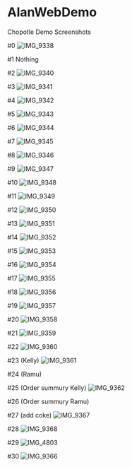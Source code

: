 # AlanWebDemo
Chopotle Demo Screenshots

#0
![IMG_9338](https://user-images.githubusercontent.com/124316944/224216644-ccbe5c58-23f4-4534-b4d9-1763e6bf32e6.png)

#1
Nothing

#2
![IMG_9340](https://user-images.githubusercontent.com/124316944/224216805-750bae3a-464a-4f26-bbd0-add2a5cc200c.png)

#3
![IMG_9341](https://user-images.githubusercontent.com/124316944/224216822-7bd6b02d-9c1b-4578-8652-c6c733039e9f.png)

#4
![IMG_9342](https://user-images.githubusercontent.com/124316944/224216844-b6fd7f18-4569-407d-8393-d128b97e3b01.png)

#5
![IMG_9343](https://user-images.githubusercontent.com/124316944/224216900-fa7a3f0b-9a36-48b1-a958-59a6208d7e5a.png)

#6
![IMG_9344](https://user-images.githubusercontent.com/124316944/224216926-56245e78-a708-4bd6-889e-9e68d34d833c.png)

#7
![IMG_9345](https://user-images.githubusercontent.com/124316944/224216942-45eb93c1-1a37-4d76-8742-72216c1c8278.png)

#8
![IMG_9346](https://user-images.githubusercontent.com/124316944/224217026-5d8094b4-e3a7-400b-8638-af04ad9087f1.png)

#9
![IMG_9347](https://user-images.githubusercontent.com/124316944/224217039-b985b22b-f333-4a5e-9911-922e88f228a6.png)

#10
![IMG_9348](https://user-images.githubusercontent.com/124316944/224217103-c0f05ac3-6a33-449e-b8d9-e21ec98c3da8.png)

#11
![IMG_9349](https://user-images.githubusercontent.com/124316944/224217115-9d59a397-c249-40ae-b7f9-3744ef8ddfb3.png)

#12
![IMG_9350](https://user-images.githubusercontent.com/124316944/224217195-b51be3b3-009a-41f7-b190-6b5af1525252.png)

#13
![IMG_9351](https://user-images.githubusercontent.com/124316944/224217200-2e35394e-d897-4c06-9675-6b7e4ef461a9.png)

#14
![IMG_9352](https://user-images.githubusercontent.com/124316944/224217280-a9b9db66-e58e-4e34-a743-721cafee9bcd.png)

#15
![IMG_9353](https://user-images.githubusercontent.com/124316944/224217288-9d1b10fa-5691-41eb-b0ed-fcb4ae677a41.png)

#16
![IMG_9354](https://user-images.githubusercontent.com/124316944/224217335-0e82a196-8377-43d1-a61a-d0565527b7b6.png)

#17
![IMG_9355](https://user-images.githubusercontent.com/124316944/224217346-cedd50ec-b964-4270-b7eb-95b52e8f5f15.png)

#18
![IMG_9356](https://user-images.githubusercontent.com/124316944/224217397-ded281d0-fbb5-4d20-a608-fe61760f0696.png)

#19
![IMG_9357](https://user-images.githubusercontent.com/124316944/224217403-155e6d15-caf6-4570-8db8-b747b6399112.png)

#20
![IMG_9358](https://user-images.githubusercontent.com/124316944/224217413-208fc183-74f7-44cf-8bcc-2d1f7eaed263.png)

#21
![IMG_9359](https://user-images.githubusercontent.com/124316944/224217480-5c0ebfe2-0dea-4509-a49a-2afa714ca3d0.png)

#22
![IMG_9360](https://user-images.githubusercontent.com/124316944/224217530-cb7ffd2b-e092-45d0-9e4d-e4a48466a56e.png)

#23 (Kelly)
![IMG_9361](https://user-images.githubusercontent.com/124316944/224217655-506b2dfc-639f-455d-834d-6259a811bb3f.png)

#24 (Ramu)

#25 (Order summury Kelly)
![IMG_9362](https://user-images.githubusercontent.com/124316944/224217680-d798afe7-8377-4870-b27e-47c6cec96c47.png)

#26 (Order summury Ramu)

#27 (add coke)
![IMG_9367](https://user-images.githubusercontent.com/124316944/224218108-e6975790-127f-4aa0-a527-6445669b8c74.png)

#28
![IMG_9368](https://user-images.githubusercontent.com/124316944/224218112-6dfa167f-5bf3-4ed1-a4ce-aef96667d393.png)

#29
![IMG_4803](https://user-images.githubusercontent.com/124316944/224219061-11a06199-8c9e-402a-96e0-5d54f95da9f9.jpg)

#30
![IMG_9366](https://user-images.githubusercontent.com/124316944/224219095-6a449b43-c5ea-4ecb-b8ff-f2f4381cde0c.png)
